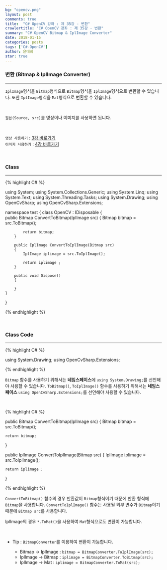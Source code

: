 ```yaml
---
bg: "opencv.png"
layout: post
comments: true
title:  "C# OpenCV 강좌 : 제 35강 - 변환"
crawlertitle: "C# OpenCV 강좌 : 제 35강 - 변환"
summary: "C# OpenCV Bitmap & IplImage Converter"
date: 2018-01-15
categories: posts
tags: ['C#-OpenCV']
author: 윤대희
star: true
---
```


### 변환 (Bitmap & IplImage Converter) ###
----------

`IplImage`형식을 `Bitmap`형식으로 `Bitmap`형식을 `IplImage`형식으로 변환할 수 있습니다. 또한 `IplImage`형식을 `Mat`형식으로 변환할 수 있습니다.

<br>

`원본(Source, src)`를 영상이나 이미지를 사용하면 됩니다.

<br>

`영상 사용하기` : [3강 바로가기][3강]
<br>
`이미지 사용하기` : [4강 바로가기][4강]

<br>

### Class ###
----------

{% highlight C# %}

using System;
using System.Collections.Generic;
using System.Linq;
using System.Text;
using System.Threading.Tasks;
using System.Drawing;
using OpenCvSharp;
using OpenCvSharp.Extensions;

namespace test
{
    class OpenCV : IDisposable
    {  
        public Bitmap ConvertToBitmap(IplImage src)
        {
            Bitmap bitmap = src.ToBitmap();

            return bitmap;
        }
            
        public IplImage ConvertToIplImage(Bitmap src)
        {
            IplImage iplimage = src.ToIplImage();

            return iplimage ;
        }
                   
        public void Dispose()
        {
                 
        }
    }
}

{% endhighlight %}

<br>

### Class Code ###
----------
{% highlight C# %}

using System.Drawing;
using OpenCvSharp.Extensions;

{% endhighlight %}

`Bitmap` 함수를 사용하기 위해서는 **네임스페이스**에 `using System.Drawing;`를 선언해야 사용할 수 있습니다.
`ToBitmap()`, `ToIplImage()` 함수를 사용하기 위해서는 **네임스페이스** `using OpenCvSharp.Extensions;`를 선언해야 사용할 수 있습니다.

<br>

{% highlight C# %}

public Bitmap ConvertToBitmap(IplImage src)
{
    Bitmap bitmap = src.ToBitmap();

    return bitmap;
}
    
public IplImage ConvertToIplImage(Bitmap src)
{
    IplImage iplimage = src.ToIplImage();

    return iplimage ;
}

{% endhighlight %}

`ConvertToBitmap()` 함수의 경우 반환값이 `Bitmap`형식이기 때문에 반환 형식에 `Bitmap`을 사용합니다. `ConvertToIplImage()` 함수는 사용될 외부 변수가 `Bitmap`이기 때문에 `Bitmap src`를 사용합니다.

IplImage의 경우 `*.ToMat()`을 사용하여 `Mat`형식으로도 변환이 가능합니다.

<br>

* Tip : `BitmapConverter`를 이용하여 변환이 가능합니다.

    * Bitmap → IplImage : `bitmap = BitmapConverter.ToIplImage(src);`
    * IplImage → Bitmap : `iplimage = BitmapConverter.ToBitmap(src);`
    * IplImage → Mat : `iplimage = BitmapConverter.ToMat(src);`

<br>

[3강]: https://076923.github.io/posts/C-opencv-3/
[4강]: https://076923.github.io/posts/C-opencv-4/

